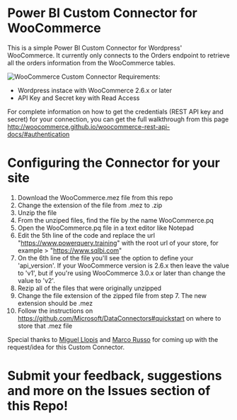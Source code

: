 # Power BI Custom Connector for WooCommerce
This is a simple Power BI Custom Connector for Wordpress' WooCommerce. It currently only connects to the Orders endpoint to retrieve all the orders information from the WooCommerce tables.

![WooCommerce Custom Connector](https://image.ibb.co/fzAypk/Woo_Commerce_Connector.png)
Requirements:
 - Wordpress instace with WooCommerce 2.6.x or later
 - API Key and Secret key with Read Access

For complete information on how to get the credentials (REST API key and secret) for your connection, you can get the full walkthrough from this page http://woocommerce.github.io/woocommerce-rest-api-docs/#authentication 

# Configuring the Connector for your site
1. Download the WooCommerce.mez file from this repo
2. Change the extension of the file from .mez to .zip
3. Unzip the file
4. From the unziped files, find the file by the name WooCommerce.pq
5. Open the WooCommerce.pq file in a text editor like Notepad
6. Edit the 5th line of the code and replace the url "https://www.powerquery.training" with the root url of your store, for example > "https://www.sqlbi.com"
7. On the 6th line of the file you'll see the option to define your 'api_version'. If your WooCommerce version is 2.6.x then leave the value to 'v1', but if you're using WooCommerce 3.0.x or later than change the value to 'v2'.
8. Rezip all of the files that were originally unzipped
9. Change the file extension of the zipped file from step 7. The new extension should be .mez
10. Follow the instructions on https://github.com/Microsoft/DataConnectors#quickstart on where to store that .mez file

Special thanks to [Miguel Llopis](https://twitter.com/mllopis) and [Marco Russo](https://twitter.com/marcorus) for coming up with the request/idea for this Custom Connector.

# Submit your feedback, suggestions and more on the Issues section of this Repo!
